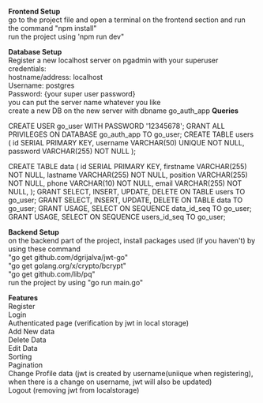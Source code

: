 **Frontend Setup**<br />
go to the project file and open a terminal on the frontend section and run the command "npm install"<br />
run the project using 'npm run dev"<br />

**Database Setup**<br />
Register a new localhost server on pgadmin with your superuser credentials: <br />
hostname/address: localhost<br />
Username: postgres<br />
Password: {your super user password}<br />
you can put the server name whatever you like<br />
create a new DB on the new server with dbname go_auth_app
**Queries**

CREATE USER go_user WITH PASSWORD '12345678';
GRANT ALL PRIVILEGES ON DATABASE go_auth_app TO go_user;
CREATE TABLE users (
    id SERIAL PRIMARY KEY,
    username VARCHAR(50) UNIQUE NOT NULL,
    password VARCHAR(255) NOT NULL
);

CREATE TABLE data (
    id SERIAL PRIMARY KEY,
    firstname VARCHAR(255) NOT NULL,
    lastname VARCHAR(255) NOT NULL,
    position VARCHAR(255) NOT NULL,
    phone VARCHAR(10) NOT NULL,
    email VARCHAR(255) NOT NULL,
);
GRANT SELECT, INSERT, UPDATE, DELETE ON TABLE users TO go_user;
GRANT SELECT, INSERT, UPDATE, DELETE ON TABLE data TO go_user;
GRANT USAGE, SELECT ON SEQUENCE data_id_seq TO go_user;
GRANT USAGE, SELECT ON SEQUENCE users_id_seq TO go_user;



**Backend Setup**<br />
on the backend part of the project, install packages used (if you haven't) by using these command<br />
"go get github.com/dgrijalva/jwt-go"<br />
"go get golang.org/x/crypto/bcrypt"<br />
"go get github.com/lib/pq"<br />
run the project by using "go run main.go"<br />




**Features**<br />
Register<br />
Login<br />
Authenticated page (verification by jwt in local storage)<br />
Add New data<br />
Delete Data<br />
Edit Data<br />
Sorting<br />
Pagination<br />
Change Profile data (jwt is created by username(uniique when registering), when there is a change on username, jwt will also be updated)<br />
Logout (removing jwt from localstorage)<br />
